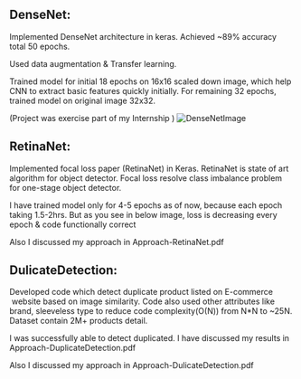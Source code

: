 ## **DenseNet:**

Implemented DenseNet architecture in keras. Achieved ~89%
accuracy total 50 epochs.

Used data augmentation & Transfer learning.

Trained model for initial 18 epochs on 16x16 scaled down
image, which help CNN to extract basic features quickly initially. For remaining
32 epochs, trained model on original image 32x32.

(Project was exercise part of my Internship )
![DenseNetImage](https://imgur.com/XXxy4At)
 
## **RetinaNet:**

Implemented focal loss paper (RetinaNet) in Keras. RetinaNet
is state of art algorithm for object detector. Focal loss resolve class
imbalance problem for one-stage object detector. 

I have trained model only for 4-5 epochs as of now, because each
epoch taking 1.5-2hrs. But as you see in below image, loss is decreasing every
epoch & code functionally correct  

Also I discussed my approach in Approach-RetinaNet.pdf


## **DulicateDetection:**

Developed code which detect duplicate product listed on E-commerce
 website based on image similarity. Code
also used other attributes like brand, sleeveless type to reduce code
complexity(O(N)) from N*N to ~25N. Dataset contain 2M+ products detail. 

I was successfully able to detect duplicated. I have discussed
my results in Approach-DuplicateDetection.pdf

Also I discussed my approach in Approach-DulicateDetection.pdf
